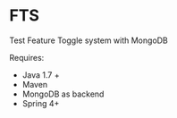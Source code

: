 # FTS
Test Feature Toggle system with MongoDB

Requires:
-   Java 1.7 +
-   Maven
-   MongoDB as backend
-   Spring 4+
